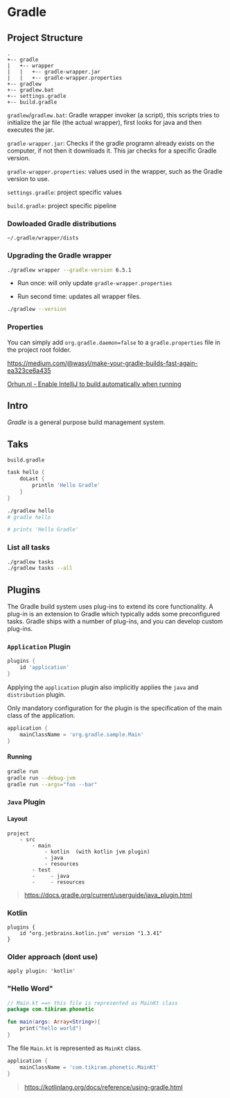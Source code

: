 # Gradle

## Project Structure

```
.
+-- gradle
|   +-- wrapper
|   |   +-- gradle-wrapper.jar
|   |   +-- gradle-wrapper.properties
+-- gradlew
+-- gradlew.bat
+-- settings.gradle
+-- build.gradle
```

`gradlew`/`gradlew.bat`: Gradle wrapper invoker (a script), this scripts tries to initialize the jar file (the actual wrapper), first looks for java and then executes the jar.

`gradle-wrapper.jar`: Checks if the gradle programn already exists on the computer, if not then it downloads it. This jar checks for a specific Gradle version.

`gradle-wrapper.properties`: values used in the wrapper, such as the Gradle version to use.



`settings.gradle`: project specific values

`build.gradle`: project specific pipeline



### Dowloaded Gradle distributions

`~/.gradle/wrapper/dists`

### Upgrading the Gradle wrapper

```bash
./gradlew wrapper --gradle-version 6.5.1 
```

+ Run once: will only update `gradle-wrapper.properties`

+ Run second time: updates all wrapper files.

```bash
./gradlew --version
```

### Properties

You can simply add `org.gradle.daemon=false` to a `gradle.properties` file in the project root folder.

https://medium.com/@wasyl/make-your-gradle-builds-fast-again-ea323ce6a435

[Orhun.nl - Enable IntelliJ to build automatically when running](https://orhun.nl/blog/Enable-IntelliJ-to-build-automatically-when-running/)

## Intro

*Gradle* is a general purpose build management system.



## Taks

`build.gradle`

```groovy
task hello {
    doLast {
        println 'Hello Gradle'
    }
}
```

```bash
./gradlew hello
# gradle hello

# prints 'Hello Gradle'
```

### List all tasks

```bash
./gradlew tasks
./gradlew tasks --all
```



## Plugins

The Gradle build system uses plug-ins to extend its core functionality. A plug-in is an extension to Gradle which typically adds some preconfigured tasks. Gradle ships with a number of plug-ins, and you can develop custom plug-ins.

### `Application` Plugin

```groovy
plugins {
    id 'application'
}
```

Applying the `application` plugin also implicitly applies the `java` and `distribution` plugin.

Only mandatory configuration for the plugin is the specification of the main class of the application.

```groovy
application {
    mainClassName = 'org.gradle.sample.Main'
}
```

#### Running

```bash
gradle run
gradle run --debug-jvm
gradle run --args="foo --bar"
```

### `Java` Plugin

#### Layout

```
project
    - src
        - main
            - kotlin  (with kotlin jvm plugin)
            - java
            - resources
        - test
        -     - java
        -     - resources
```

> https://docs.gradle.org/current/userguide/java_plugin.html

### Kotlin

```
plugins {
    id "org.jetbrains.kotlin.jvm" version "1.3.41"
}
```

### Older approach (dont use)

```
apply plugin: 'kotlin'
```

### "Hello Word"

```kotlin
// Main.kt ==> this file is represented as MainKt class
package com.tikiram.phonetic

fun main(args: Array<String>){
    print("hello world")
}
```

The file `Main.kt` is represented as `MainKt` class.

```groovy
application {
    mainClassName = 'com.tikiram.phonetic.MainKt'
}
```

> https://kotlinlang.org/docs/reference/using-gradle.html
